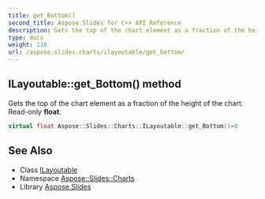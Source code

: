 ```yaml
---
title: get_Bottom()
second_title: Aspose.Slides for C++ API Reference
description: Gets the top of the chart element as a fraction of the height of the chart. Read-only float.
type: docs
weight: 118
url: /aspose.slides.charts/ilayoutable/get_bottom/
---
```

## ILayoutable::get_Bottom() method


Gets the top of the chart element as a fraction of the height of the chart. Read-only **float**.

```cpp
virtual float Aspose::Slides::Charts::ILayoutable::get_Bottom()=0
```

## See Also

* Class [ILayoutable](../)
* Namespace [Aspose::Slides::Charts](../../)
* Library [Aspose.Slides](../../../)